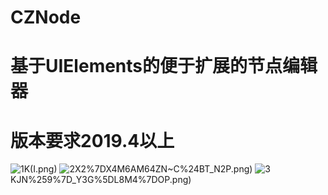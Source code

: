 # CZNode
# 基于UIElements的便于扩展的节点编辑器
# 版本要求2019.4以上
![1](https://github.com/HalfLobsterMan/Images/blob/master/CZNode/%247Q%5BPNS4MSPE~U%5D25X%7B)K(I.png)
![2](https://github.com/HalfLobsterMan/Images/blob/master/CZNode/)X2%7DX4M6AM64ZN~C%24BT_N2P.png)
![3](https://github.com/HalfLobsterMan/Images/blob/master/CZNode/%5BF04)KJN%259%7D_Y3G%5DL8M4%7DOP.png)
